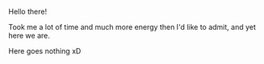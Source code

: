 Hello there!

Took me a lot of time and much more energy then I'd like to admit, and yet here we are.

Here goes nothing xD
